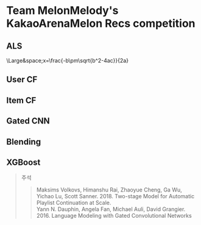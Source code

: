 # Team MelonMelody's KakaoArenaMelon Recs competition

## ALS
\Large&space;x=\frac{-b\pm\sqrt{b^2-4ac}}{2a}

## User CF

## Item CF

## Gated CNN

## Blending

## XGBoost

> 주석
>> Maksims Volkovs, Himanshu Rai, Zhaoyue Cheng, Ga Wu, Yichao Lu, Scott Sanner. 2018. Two-stage Model for Automatic Playlist Continuation at Scale.  
>> Yann N. Dauphin, Angela Fan, Michael Auli, David Grangier. 2016. Language Modeling with Gated Convolutional Networks
